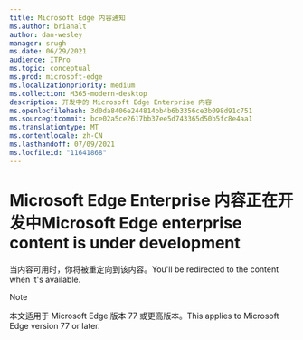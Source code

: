 ```yaml
---
title: Microsoft Edge 内容通知
ms.author: brianalt
author: dan-wesley
manager: srugh
ms.date: 06/29/2021
audience: ITPro
ms.topic: conceptual
ms.prod: microsoft-edge
ms.localizationpriority: medium
ms.collection: M365-modern-desktop
description: 开发中的 Microsoft Edge Enterprise 内容
ms.openlocfilehash: 3d0da8406e244814bb4b6b3356ce3b098d91c751
ms.sourcegitcommit: bce02a5ce2617bb37ee5d743365d50b5fc8e4aa1
ms.translationtype: MT
ms.contentlocale: zh-CN
ms.lasthandoff: 07/09/2021
ms.locfileid: "11641868"
---
```

# <a name="microsoft-edge-enterprise-content-is-under-development"></a><span data-ttu-id="9676a-103">Microsoft Edge Enterprise 内容正在开发中</span><span class="sxs-lookup"><span data-stu-id="9676a-103">Microsoft Edge enterprise content is under development</span></span>

<span data-ttu-id="9676a-104">当内容可用时，你将被重定向到该内容。</span><span class="sxs-lookup"><span data-stu-id="9676a-104">You'll be redirected to the content when it's available.</span></span>

> [!NOTE]
> <span data-ttu-id="9676a-105">本文适用于 Microsoft Edge 版本 77 或更高版本。</span><span class="sxs-lookup"><span data-stu-id="9676a-105">This applies  to Microsoft Edge version 77 or later.</span></span>
